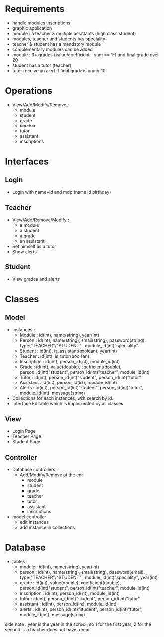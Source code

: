 Requirements
============

* handle modules inscriptions
* graphic application
* module : a teacher & multiple assistants (high class student)
* modules, teacher and students has speciality
* teacher & student has a mandatory module
* complementary modules can be added
* module : 3+ grades (value/coefficient - sum == 1-) and final grade over 20
* student has a tutor (teacher)
* tutor receive an alert if final grade is under 10


Operations
==========

* View/Add/Modify/Remove :
    * module
    * student
    * grade
    * teacher
    * tutor
    * assistant
    * inscriptions


Interfaces
==========

Login
-----
* Login with name+id  and mdp (name id birthday)


Teacher
-------
* View/Add/Remove/Modify :
    * a module
    * a student
    * a grade
    * an assistant
* Set himself as a tutor
* Show alerts

Student
-------
* View grades and alerts


Classes
=======

Model
-----
* Instances :
    * Module        : id(int), name(string), year(int)
    * Person        : id(int), name(string), email(string), password(string), type("TEACHER"/"STUDENT"), module_id(int)"speciality"
    * Student       : id(int), is_assistant(boolean), year(int)
    * Teacher       : id(int), is_tutor(boolean)
    * Inscription   : id(int), person_id(int), module_id(int)
    * Grade         : id(int), value(double), coefficient(double), person_id(int)"student", person_id(int)"teacher", module_id(int)
    * Tutor         : id(int), person_id(int)"student", person_id(int)"tutor"
    * Assistant     : id(int), person_id(int), module_id(int)
    * Alerts        : id(int), person_id(int)"student", person_id(int)"tutor", module_id(int), message(string)
* Collections for each instances, with search by id.
* Interface Editable which is implemented by all classes

View
----
* Login Page
* Teacher Page
* Student Page

Controller
----------
* Database controllers :
    * Add/Modify/Remove at the end
        * module
        * student
        * grade
        * teacher
        * tutor
        * assistant
        * inscriptions
* model controller
    * edit instances
    * add instance in collections

Database
========
* tables :
    * module        : id(int), name(string), year(int)
    * person        : id(int), name(string), email(string), password(email), type("TEACHER"/"STUDENT"), module_id(int)"speciality", year(int)
    * grade         : id(int), value(double), coefficient(double), person_id(int)"student", person_id(int)"teacher", module_id(int)
    * inscription   : id(int), person_id(int), module_id(int)
    * tutor         : id(int), person_id(int)"student", person_id(int)"tutor"
    * assistant     : id(int), person_id(int), module_id(int)
    * alerts        : id(int), person_id(int)"student", person_id(int)"tutor", module_id(int), message(string)

side note : year is the year in the school, so 1 for the first year, 2 for the second ... a teacher does not have a year.